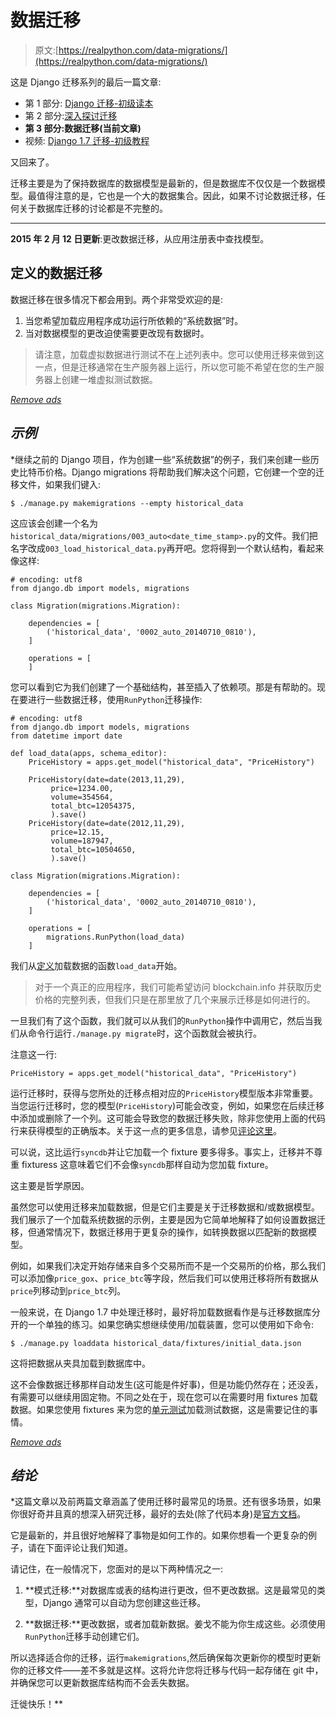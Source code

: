 # 数据迁移

> 原文:[https://realpython.com/data-migrations/](https://realpython.com/data-migrations/)

这是 Django 迁移系列的最后一篇文章:

*   第 1 部分: [Django 迁移-初级读本](https://realpython.com/django-migrations-a-primer/)
*   第 2 部分:[深入探讨迁移](https://realpython.com/digging-deeper-into-migrations/)
*   **第 3 部分:数据迁移(当前文章)**
*   视频: [Django 1.7 迁移-初级教程](https://realpython.com/django-migrations-a-primer/#video)

又回来了。

迁移主要是为了保持数据库的数据模型是最新的，但是数据库不仅仅是一个数据模型。最值得注意的是，它也是一个大的数据集合。因此，如果不讨论数据迁移，任何关于数据库迁移的讨论都是不完整的。

* * *

**2015 年 2 月 12 日更新**:更改数据迁移，从应用注册表中查找模型。

## 定义的数据迁移

数据迁移在很多情况下都会用到。两个非常受欢迎的是:

1.  当您希望加载应用程序成功运行所依赖的“系统数据”时。
2.  当对数据模型的更改迫使需要更改现有数据时。

> 请注意，加载虚拟数据进行测试不在上述列表中。您可以使用迁移来做到这一点，但是迁移通常在生产服务器上运行，所以您可能不希望在您的生产服务器上创建一堆虚拟测试数据。

[*Remove ads*](/account/join/)

## *示例*

 *继续之前的 Django 项目，作为创建一些“系统数据”的例子，我们来创建一些历史比特币价格。Django migrations 将帮助我们解决这个问题，它创建一个空的迁移文件，如果我们键入:

```
$ ./manage.py makemigrations --empty historical_data
```

这应该会创建一个名为`historical_data/migrations/003_auto<date_time_stamp>.py`的文件。我们把名字改成`003_load_historical_data.py`再开吧。您将得到一个默认结构，看起来像这样:

```
# encoding: utf8
from django.db import models, migrations

class Migration(migrations.Migration):

    dependencies = [
        ('historical_data', '0002_auto_20140710_0810'),
    ]

    operations = [
    ]
```

您可以看到它为我们创建了一个基础结构，甚至插入了依赖项。那是有帮助的。现在要进行一些数据迁移，使用`RunPython`迁移操作:

```
# encoding: utf8
from django.db import models, migrations
from datetime import date

def load_data(apps, schema_editor):
    PriceHistory = apps.get_model("historical_data", "PriceHistory")

    PriceHistory(date=date(2013,11,29),
         price=1234.00,
         volume=354564,
         total_btc=12054375,
         ).save()
    PriceHistory(date=date(2012,11,29),
         price=12.15,
         volume=187947,
         total_btc=10504650,
         ).save()

class Migration(migrations.Migration):

    dependencies = [
        ('historical_data', '0002_auto_20140710_0810'),
    ]

    operations = [
        migrations.RunPython(load_data)
    ]
```

我们从[定义](https://realpython.com/defining-your-own-python-function/)加载数据的函数`load_data`开始。

> 对于一个真正的应用程序，我们可能希望访问 blockchain.info 并获取历史价格的完整列表，但我们只是在那里放了几个来展示迁移是如何进行的。

一旦我们有了这个函数，我们就可以从我们的`RunPython`操作中调用它，然后当我们从命令行运行`./manage.py migrate`时，这个函数就会被执行。

注意这一行:

```
PriceHistory = apps.get_model("historical_data", "PriceHistory")
```

运行迁移时，获得与您所处的迁移点相对应的`PriceHistory`模型版本非常重要。当您运行迁移时，您的模型(`PriceHistory`)可能会改变，例如，如果您在后续迁移中添加或删除了一个列。这可能会导致您的数据迁移失败，除非您使用上面的代码行来获得模型的正确版本。关于这一点的更多信息，请参见[评论这里](https://realpython.com/data-migrations/#comment-1843026722)。

可以说，这比运行`syncdb`并让它加载一个 fixture 要多得多。事实上，迁移并不尊重 fixturess 这意味着它们不会像`syncdb`那样自动为您加载 fixture。

这主要是哲学原因。

虽然您可以使用迁移来加载数据，但是它们主要是关于迁移数据和/或数据模型。我们展示了一个加载系统数据的示例，主要是因为它简单地解释了如何设置数据迁移，但通常情况下，数据迁移用于更复杂的操作，如转换数据以匹配新的数据模型。

例如，如果我们决定开始存储来自多个交易所而不是一个交易所的价格，那么我们可以添加像`price_gox`、`price_btc`等字段，然后我们可以使用迁移将所有数据从`price`列移动到`price_btc`列。

一般来说，在 Django 1.7 中处理迁移时，最好将加载数据看作是与迁移数据库分开的一个单独的练习。如果您确实想继续使用/加载装置，您可以使用如下命令:

```
$ ./manage.py loaddata historical_data/fixtures/initial_data.json
```

这将把数据从夹具加载到数据库中。

这不会像数据迁移那样自动发生(这可能是件好事)，但是功能仍然存在；还没丢，有需要可以继续用固定物。不同之处在于，现在您可以在需要时用 fixtures 加载数据。如果您使用 fixtures 来为您的[单元测试](https://realpython.com/python-testing/)加载测试数据，这是需要记住的事情。

[*Remove ads*](/account/join/)

## *结论*

 *这篇文章以及前两篇文章涵盖了使用迁移时最常见的场景。还有很多场景，如果你很好奇并且真的想深入研究迁移，最好的去处(除了代码本身)是[官方文档](https://docs.djangoproject.com/en/1.7/topics/migrations/)。

它是最新的，并且很好地解释了事物是如何工作的。如果你想看一个更复杂的例子，请在下面评论让我们知道。

请记住，在一般情况下，您面对的是以下两种情况之一:

1.  **模式迁移:**对数据库或表的结构进行更改，但不更改数据。这是最常见的类型，Django 通常可以自动为您创建这些迁移。

2.  **数据迁移:**更改数据，或者加载新数据。姜戈不能为你生成这些。必须使用`RunPython`迁移手动创建它们。

所以选择适合你的迁移，运行`makemigrations`,然后确保每次更新你的模型时更新你的迁移文件——差不多就是这样。这将允许您将迁移与代码一起存储在 git 中，并确保您可以更新数据库结构而不会丢失数据。

迁徙快乐！**